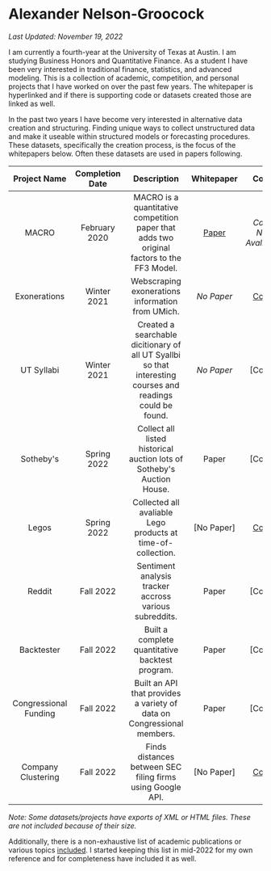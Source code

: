 # Alexander Nelson-Groocock
*Last Updated: November 19, 2022*

I am currently a fourth-year at the University of Texas at Austin. I am studying Business Honors and Quantitative Finance. As a student I have been very interested in traditional finance, statistics, and advanced modeling. This is a collection of academic, competition, and personal projects that I have worked on over the past few years. The whitepaper is hyperlinked and if there is supporting code or datasets created those are linked as well.

In the past two years I have become very interested in alternative data creation and structuring. Finding unique ways to collect unstructured data and make it useable within structured models or forecasting procedures. These datasets, specifically the creation process, is the focus of the whitepapers below. Often these datasets are used in papers following. 


| **Project Name**         | **Completion Date**         | **Description**         | **Whitepaper**         |  **Code**        |  **Dataset**        |
|:--------------------:|:--------------------:|:--------------------:|:--------------------:|:--------------------:|:--------------------:|
| MACRO | February 2020 | MACRO is a quantitative competition paper that adds two original factors to the FF3 Model. | [Paper](https://github.com/aong2001/home/tree/main/MACRO) | *Code Not Avaliable* | *No Dataset* |
| Exonerations | Winter 2021 | Webscraping exonerations information from UMich. | *No Paper* | [Code](https://github.com/aong2001/home/tree/main/Exonerations) | [Dataset](https://github.com/aong2001/home/tree/main/Exonerations) |
| UT Syllabi | Winter 2021 | Created a searchable dicitionary of all UT Syallbi so that interesting courses and readings could be found. | *No Paper* | [Code] | [Dataset] |
| Sotheby's | Spring 2022 | Collect all listed historical auction lots of Sotheby's Auction House. | Paper | [Code] | [Dataset] |
| Legos | Spring 2022 | Collected all avaliable Lego products at time-of-collection. | [No Paper] | [Code](https://github.com/aong2001/home/tree/main/Legos/Code) | [Dataset](https://github.com/aong2001/home/tree/main/Legos/Dataset) |
| Reddit | Fall 2022 | Sentiment analysis tracker accross various subreddits. | Paper | [Code] | [Dataset] |
| Backtester | Fall 2022 | Built a complete quantitative backtest program. | Paper | [Code] | [Dataset] |
| Congressional Funding | Fall 2022 | Built an API that provides a variety of data on Congressional members. | Paper | [Code] | [Dataset] |
| Company Clustering | Fall 2022 | Finds distances between SEC filing firms using Google API. | [No Paper] | [Code](https://github.com/aong2001/home/tree/main/Company_Clustering/Code) | [Dataset](https://github.com/aong2001/home/tree/main/Company_Clustering/Dataset) |

*Note: Some datasets/projects have exports of XML or HTML files. These are not included because of their size.*

Additionally, there is a non-exhaustive list of academic publications or various topics [included](https://github.com/aong2001/home/tree/main/Reading_Lists). I started keeping this list in mid-2022 for my own reference and for completeness have included it as well. 
